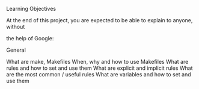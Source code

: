 Learning Objectives

At the end of this project, you are expected to be able to explain to anyone, without 


the help of Google:

General

What are make, Makefiles
When, why and how to use Makefiles
What are rules and how to set and use them
What are explicit and implicit rules
What are the most common / useful rules
What are variables and how to set and use them
